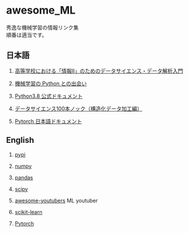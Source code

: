 # awesome_ML
秀逸な機械学習の情報リンク集  
順番は適当です。

## 日本語
1. [高等学校における「情報II」のためのデータサイエンス・データ解析入門](https://www.stat.go.jp/teacher/comp-learn-04.html)

1. [機械学習の Python との出会い](https://github.com/tkamishima/mlmpy)

1. [Python3.8 公式ドキュメント](https://docs.python.org/ja/3.8/)

1. [データサイエンス100本ノック（構造化データ加工編）](https://github.com/The-Japan-DataScientist-Society/100knocks-preprocess)

1. [Pytorch 日本語ドキュメント](https://yutaroogawa.github.io/pytorch_tutorials_jp/)

## English
1. [pypi](https://pypi.org/)

1. [numpy](https://numpy.org/)

1. [pandas](https://pandas.pydata.org/)

1. [scipy](https://www.scipy.org/)

1. [awesome-youtubers](https://github.com/JoseDeFreitas/awesome-youtubers?utm_campaign=piqcy&utm_medium=email&utm_source=Revue%20newsletter#machine-learning)
ML youtuber

1. [scikit-learn](https://scikit-learn.org/stable/index.html)

1. [Pytorch](https://pytorch.org/)
